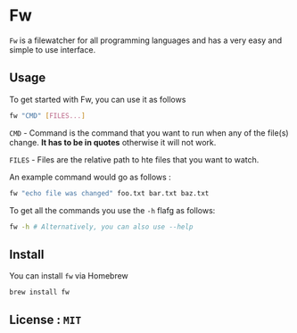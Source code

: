 # Fw

`Fw` is a filewatcher for all programming languages and has a very easy and simple to use interface.

## Usage

To get started with Fw, you can use it as follows

```bash
fw "CMD" [FILES...]
```

`CMD` - Command is the command that you want to run when any of the file(s) change. **It has to be in quotes** otherwise it will not work.

`FILES` - Files are the relative path to hte files that you want to watch.

An example command would go as follows :

```bash
fw "echo file was changed" foo.txt bar.txt baz.txt
```

To get all the commands you use the `-h` flafg as follows:

```bash
fw -h # Alternatively, you can also use --help
```

## Install

You can install `fw` via Homebrew

```bash
brew install fw
```

## License : `MIT`
